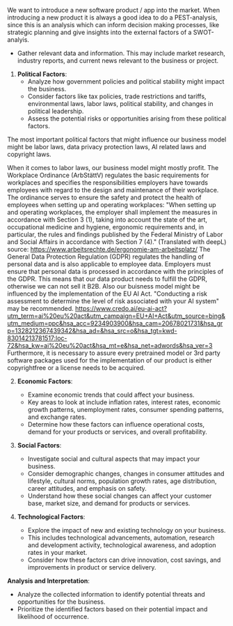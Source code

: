 


We want to introduce a new software product / app into the market.
When introducing a new product it is always a good idea to do a 
PEST-analysis, since this is an analysis which can inform decision making processes,
like strategic planning and give insights into the external factors of a SWOT-analyis.

   - Gather relevant data and information.
     This may include market research, industry reports, and current news relevant to the business or project.
  


1. **Political Factors**:
   - Analyze how government policies and political stability might impact the business.
   - Consider factors like tax policies, trade restrictions and tariffs, environmental laws, labor laws, political stability, and changes in political leadership.
   - Assess the potential risks or opportunities arising from these political factors.
  
The most important political factors that might influence our business model might be
labor laws, data privacy protection laws, AI related laws and copyright laws.

When it comes to labor laws, our business model might mostly profit. 
The Workplace Ordinance (ArbStättV) regulates the basic requirements for workplaces and specifies the responsibilities employers have towards employees with regard to the design and maintenance of their workplace. The ordinance serves to ensure the safety and protect the health of employees when setting up and operating workplaces:
"When setting up and operating workplaces, the employer shall implement the measures in accordance with Section 3 (1), taking into account the state of the art, occupational medicine and hygiene, ergonomic requirements and, in particular, the rules and findings published by the Federal Ministry of Labor and Social Affairs in accordance with Section 7 (4)." (Translated with deepL) source: https://www.arbeitsrechte.de/ergonomie-am-arbeitsplatz/
The General Data Protection Regulation (GDPR) regulates the handling of personal data and is also applicable to employee data. Employers must ensure that personal data is processed in accordance with the principles of the GDPR.
This means that our data product needs to fulfill the GDPR, otherwise we can not sell it B2B. 
Also our buisness model might be influenced by the implementation of the EU AI Act. "Conducting a risk assessment to determine the level of risk associated with your AI system" may be recommended. https://www.credo.ai/eu-ai-act?utm_term=ai%20eu%20act&utm_campaign=EU+AI+Act&utm_source=bing&utm_medium=ppc&hsa_acc=9234903900&hsa_cam=20678021731&hsa_grp=1328212367439342&hsa_ad=&hsa_src=o&hsa_tgt=kwd-83014213781517:loc-72&hsa_kw=ai%20eu%20act&hsa_mt=e&hsa_net=adwords&hsa_ver=3
Furthermore, it is necessary to assure every pretrained model or 3rd party software packages used for the implementation
of our product is either copyrightfree or a license needs to be acquired. 


2. **Economic Factors**:
   - Examine economic trends that could affect your business.
   - Key areas to look at include inflation rates, interest rates, economic growth patterns, unemployment rates, consumer spending patterns, and exchange rates.
   - Determine how these factors can influence operational costs, demand for your products or services, and overall profitability.

3. **Social Factors**:
   - Investigate social and cultural aspects that may impact your business.
   - Consider demographic changes, changes in consumer attitudes and lifestyle, cultural norms, population growth rates, age distribution, career attitudes, and emphasis on safety.
   - Understand how these social changes can affect your customer base, market size, and demand for products or services.

4. **Technological Factors**:
   - Explore the impact of new and existing technology on your business.
   - This includes technological advancements, automation, research and development activity, technological awareness, and adoption rates in your market.
   - Consider how these factors can drive innovation, cost savings, and improvements in product or service delivery.



**Analysis and Interpretation**:
   - Analyze the collected information to identify potential threats and opportunities for the business.
   - Prioritize the identified factors based on their potential impact and likelihood of occurrence.

